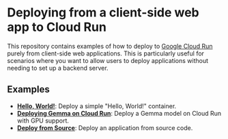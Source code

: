 # Deploying from a client-side web app to Cloud Run

This repository contains examples of how to deploy to [Google Cloud Run](https://cloud.google.com/run) purely from client-side web applications. This is particularly useful for scenarios where you want to allow users to deploy applications without needing to set up a backend server.

## Examples

* **[Hello, World!](hello/)**: Deploy a simple "Hello, World!" container.
* **[Deploying Gemma on Cloud Run](gemma/)**: Deploy a Gemma model on Cloud Run with GPU support.
* **[Deploy from Source](from-source/)**: Deploy an application from source code.

